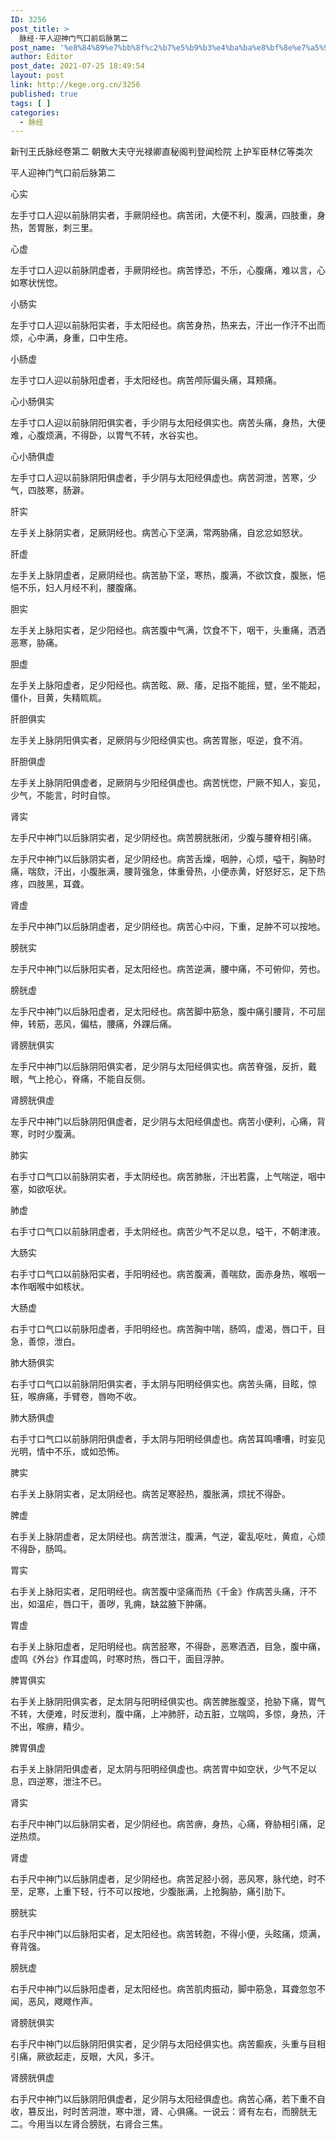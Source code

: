 ```yaml
---
ID: 3256
post_title: >
  脉经·平人迎神门气口前后脉第二
post_name: '%e8%84%89%e7%bb%8f%c2%b7%e5%b9%b3%e4%ba%ba%e8%bf%8e%e7%a5%9e%e9%97%a8%e6%b0%94%e5%8f%a3%e5%89%8d%e5%90%8e%e8%84%89%e7%ac%ac%e4%ba%8c'
author: Editor
post_date: 2021-07-25 18:49:54
layout: post
link: http://kege.org.cn/3256
published: true
tags: [ ]
categories:
  - 脉经
---
```

新刊王氏脉经卷第二
朝散大夫守光禄卿直秘阁判登闻检院
上护军臣林亿等类次

平人迎神门气口前后脉第二

心实

左手寸口人迎以前脉阴实者，手厥阴经也。病苦闭，大便不利，腹满，四肢重，身热，苦胃胀，刺三里。

心虚

左手寸口人迎以前脉阴虚者，手厥阴经也。病苦悸恐，不乐，心腹痛，难以言，心如寒状恍惚。

小肠实

左手寸口人迎以前脉阳实者，手太阳经也。病苦身热，热来去，汗出一作汗不出而烦，心中满，身重，口中生疮。

小肠虚

左手寸口人迎以前脉阳虚者，手太阳经也。病苦颅际偏头痛，耳颊痛。

心小肠俱实

左手寸口人迎以前脉阴阳俱实者，手少阴与太阳经俱实也。病苦头痛，身热，大便难，心腹烦满，不得卧，以胃气不转，水谷实也。

心小肠俱虚

左手寸口人迎以前脉阴阳俱虚者，手少阴与太阳经俱虚也。病苦洞泄，苦寒，少气，四肢寒，肠澼。

肝实

左手关上脉阴实者，足厥阴经也。病苦心下坚满，常两胁痛，自忿忿如怒状。

肝虚

左手关上脉阴虚者，足厥阴经也。病苦胁下坚，寒热，腹满，不欲饮食，腹胀，悒悒不乐，妇人月经不利，腰腹痛。

胆实

左手关上脉阳实者，足少阳经也。病苦腹中气满，饮食不下，咽干，头重痛，洒洒恶寒，胁痛。

胆虚

左手关上脉阳虚者，足少阳经也。病苦眩、厥、痿，足指不能摇，躄，坐不能起，僵仆，目黄，失精䀮䀮。

肝胆俱实

左手关上脉阴阳俱实者，足厥阴与少阳经俱实也。病苦胃胀，呕逆，食不消。

肝胆俱虚

左手关上脉阴阳俱虚者，足厥阴与少阳经俱虚也。病苦恍惚，尸厥不知人，妄见，少气，不能言，时时自惊。

肾实
<p class="content">左手尺中神门以后脉阴实者，足少阴经也。病苦膀胱胀闭，少腹与腰脊相引痛。</p>
<p class="content">左手尺中神门以后脉阴实者，足少阴经也。病苦舌燥，咽肿，心烦，嗌干，胸胁时痛，喘欬，汗出，小腹胀满，腰背强急，体重骨热，小便赤黄，好怒好忘，足下热疼，四肢黑，耳聋。</p>
<p class="content"><span class="emphasis_bold">肾虚</span></p>
<p class="content">左手尺中神门以后脉阴虚者，足少阴经也。病苦心中闷，下重，足肿不可以按地。</p>
<p class="content"><span class="emphasis_bold">膀胱实</span></p>
<p class="content">左手尺中神门以后脉阳实者，足太阳经也。病苦逆满，腰中痛，不可俯仰，劳也。</p>
<p class="content"><span class="emphasis_bold">膀胱虚</span></p>
<p class="content">左手尺中神门以后脉阳虚者，足太阳经也。病苦脚中筋急，腹中痛引腰背，不可屈伸，转筋，恶风，偏枯，腰痛，外踝后痛。</p>
<p class="content"><span class="emphasis_bold">肾膀胱俱实</span></p>
<p class="content">左手尺中神门以后脉阴阳俱实者，足少阴与太阳经俱实也。病苦脊强，反折，戴眼，气上抢心，脊痛，不能自反侧。</p>
<p class="content"><span class="emphasis_bold">肾膀胱俱虚</span></p>
<p class="content">左手尺中神门以后脉阴阳俱虚者，足少阴与太阳经俱虚也。病苦小便利，心痛，背寒，时时少腹满。</p>
<p class="content"><span class="emphasis_bold">肺实</span></p>
<p class="content">右手寸口气口以前脉阴实者，手太阴经也。病苦肺胀，汗出若露，上气喘逆，咽中塞，如欲呕状。</p>
<p class="content"><span class="emphasis_bold">肺虚</span></p>
<p class="content">右手寸口气口以前脉阴虚者，手太阴经也。病苦少气不足以息，嗌干，不朝津液。</p>
<p class="content"><span class="emphasis_bold">大肠实</span></p>
<p class="content">右手寸口气口以前脉阳实者，手阳明经也。病苦腹满，善喘欬，面赤身热，喉咽<span class="emphasis_small">一本作咽喉</span>中如核状。</p>
<p class="content"><span class="emphasis_bold">大肠虚</span></p>
<p class="content">右手寸口气口以前脉阳虚者，手阳明经也。病苦胸中喘，肠鸣，虚渴，唇口干，目急，善惊，泄白。</p>
<p class="content"><span class="emphasis_bold">肺大肠俱实</span></p>
<p class="content">右手寸口气口以前脉阴阳俱实者，手太阴与阳明经俱实也。病苦头痛，目眩，惊狂，喉痹痛，手臂卷，唇吻不收。</p>
<p class="content"><span class="emphasis_bold">肺大肠俱虚</span></p>
<p class="content">右手寸口气口以前脉阴阳俱虚者，手太阴与阳明经俱虚也。病苦耳鸣嘈嘈，时妄见光明，情中不乐，或如恐怖。</p>
<p class="content"><span class="emphasis_bold">脾实</span></p>
<p class="content">右手关上脉阴实者，足太阴经也。病苦足寒胫热，腹胀满，烦扰不得卧。</p>
<p class="content"><span class="emphasis_bold">脾虚</span></p>
<p class="content">右手关上脉阴虚者，足太阴经也。病苦泄注，腹满，气逆，霍乱呕吐，黄疸，心烦不得卧，肠鸣。</p>
<p class="content"><span class="emphasis_bold">胃实</span></p>
<p class="content">右手关上脉阳实者，足阳明经也。病苦腹中坚痛而热<span class="emphasis_small">《千金》作病苦头痛，</span>汗不出，如温疟，唇口干，善哕，乳痈，缺盆腋下肿痛。</p>
<p class="content"><span class="emphasis_bold">胃虚</span></p>
<p class="content">右手关上脉阳虚者，足阳明经也。病苦胫寒，不得卧，恶寒洒洒，目急，腹中痛，虚鸣<span class="emphasis_small">《外台》作耳虚鸣，</span>时寒时热，唇口干，面目浮肿。</p>
<p class="content"><span class="emphasis_bold">脾胃俱实</span></p>
<p class="content">右手关上脉阴阳俱实者，足太阴与阳明经俱实也。病苦脾胀腹坚，抢胁下痛，胃气不转，大便难，时反泄利，腹中痛，上冲肺肝，动五脏，立喘鸣，多惊，身热，汗不出，喉痹，精少。</p>
<p class="content"><span class="emphasis_bold">脾胃俱虚</span></p>
<p class="content">右手关上脉阴阳俱虚者，足太阴与阳明经俱虚也。病苦胃中如空状，少气不足以息，四逆寒，泄注不已。</p>
<p class="content"><span class="emphasis_bold">肾实</span></p>
<p class="content">右手尺中神门以后脉阴实者，足少阴经也。病苦痹，身热，心痛，脊胁相引痛，足逆热烦。</p>
<p class="content"><span class="emphasis_bold">肾虚</span></p>
<p class="content">右手尺中神门以后脉阴虚者，足少阴经也。病苦足胫小弱，恶风寒，脉代绝，时不至，足寒，上重下轻，行不可以按地，少腹胀满，上抢胸胁，痛引肋下。</p>
<p class="content"><span class="emphasis_bold">膀胱实</span></p>
<p class="content">右手尺中神门以后脉阳实者，足太阳经也。病苦转胞，不得小便，头眩痛，烦满，脊背强。</p>
<p class="content"><span class="emphasis_bold">膀胱虚</span></p>
<p class="content">右手尺中神门以后脉阳虚者，足太阳经也。病苦肌肉振动，脚中筋急，耳聋忽忽不闻，恶风，飕飕作声。</p>
<p class="content"><span class="emphasis_bold">肾膀胱俱实</span></p>
<p class="content">右手尺中神门以后脉阴阳俱实者，足少阴与太阳经俱实也。病苦癫疾，头重与目相引痛，厥欲起走，反眼，大风，多汗。</p>
<p class="content"><span class="emphasis_bold">肾膀胱俱虚</span></p>
右手尺中神门以后脉阴阳俱虚者，足少阴与太阳经俱虚也。病苦心痛，若下重不自收，篡反出，时时苦洞泄，寒中泄，肾、心俱痛。一说云：肾有左右，而膀胱无二。今用当以左肾合膀胱，右肾合三焦。